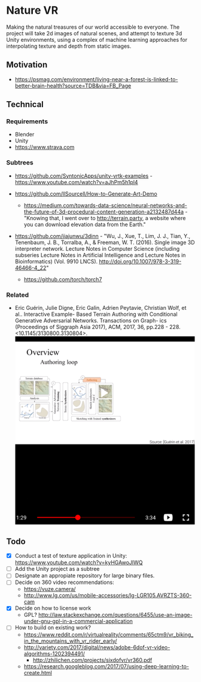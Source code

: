 # Nature VR  

Making the natural treasures of our world accessible to everyone. The project will take 2d images of natural scenes, and attempt to texture 3d Unity environments, using a complex of machine learning approaches for interpolating texture and depth from static images.

## Motivation  
  - https://psmag.com/environment/living-near-a-forest-is-linked-to-better-brain-health?source=TDB&via=FB_Page

## Technical  

 ### Requirements  
 
 - Blender
 - Unity
 - https://www.strava.com
 
 ### Subtrees
 
 - https://github.com/SyntonicApps/unity-vrtk-examples - https://www.youtube.com/watch?v=aJhPm5h1pl4

 - https://github.com/llSourcell/How-to-Generate-Art-Demo  
    - https://medium.com/towards-data-science/neural-networks-and-the-future-of-3d-procedural-content-generation-a2132487d44a - "Knowing that, I went over to http://terrain.party, a website where you can download elevation data from the Earth."
    
 - https://github.com/jiajunwu/3dinn  - "Wu, J., Xue, T., Lim, J. J., Tian, Y., Tenenbaum, J. B., Torralba, A., & Freeman, W. T. (2016). Single image 3D interpreter network. Lecture Notes in Computer Science (including subseries Lecture Notes in Artificial Intelligence and Lecture Notes in Bioinformatics) (Vol. 9910 LNCS). http://doi.org/10.1007/978-3-319-46466-4_22"
    - https://github.com/torch/torch7
 
### Related  

 - Eric Guérin, Julie Digne, Eric Galin, Adrien Peytavie, Christian Wolf, et al.. Interactive Example- Based Terrain Authoring with Conditional Generative Adversarial Networks. Transactions on Graph- ics (Proceedings of Siggraph Asia 2017), ACM, 2017, 36, pp.228 - 228. <10.1145/3130800.3130804>. <hal-01583706v3>  
    <img src="./Reference_material/Terrain_generation_network_Guerin2017_NEscK5RCtlo.png?raw=true" width="500">



## Todo

* [x] Conduct a test of texture application in Unity: https://www.youtube.com/watch?v=kyHGAwoJIWQ  
* [ ] Add the Unity project as a subtree  
* [ ] Designate an appropiate repository for large binary files.  
* [ ] Decide on 360 video recommendations:  
  - https://vuze.camera/  
  - http://www.lg.com/us/mobile-accessories/lg-LGR105.AVRZTS-360-cam  
* [x] Decide on how to license work  
  - GPL? http://law.stackexchange.com/questions/6455/use-an-image-under-gnu-gpl-in-a-commercial-application  
* [ ] How to build on existing work?  
  - https://www.reddit.com/r/virtualreality/comments/65ctm9/vr_biking_in_the_mountains_with_vr_rider_early/  
  - http://variety.com/2017/digital/news/adobe-6dof-vr-video-algorithms-1202394491/  
    - http://zhilichen.com/projects/sixdofvr/vr360.pdf  
  - https://research.googleblog.com/2017/07/using-deep-learning-to-create.html 
  
  
